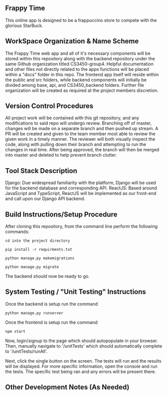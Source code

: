 
## Frappy Time

This online app is designed to be a frappuccino store to compete with the glorious StarBuck.


## WorkSpace Organization & Name Scheme

The Frappy Time web app and all of it's necessary components will be stored within this repository along with the backend repository under the same Github organization titled CS3450-group4. Helpful documentation and other files not directly related to the apps functions will be placed within a "docs" folder in this repo. The frontend app itself will reside within the public and src folders, while backend components will initially be divided among base, api, and CS3450_backend folders. Further file organization will be created as required at the project members discretion.


## Version Control Procedures

All project work will be contained with this git repository, and any modifications to said repo 
will undergo review. Branching off of master, changes will be made on a separate branch and then pushed up stream. A PR will be created and given to the team member most able to review the given work in a timely manner. The reviewer will both visually inspect the code, along with pulling down their branch and attempting to run the changes in real time. After being approved, the branch will then be merged into master and deleted to help prevent branch clutter.


## Tool Stack Description

Django: Due widespread familiarity with the platform, Django will be used for the backend database and corresponding API. ReactJS: Based around JavaScript and TypeScript, ReactJS will be implemented as our front-end and call upon our Django API backend.


## Build Instructions/Setup Procedure

After cloning this repository, from the command line perform the following commands:

`cd into the project directory`

`pip install -r requirments.txt`

`python manage.py makemigrations`

`python manage.py migrate`

The backend should now be ready to go.


## System Testing / "Unit Testing" Instructions

Once the backend is setup run the command

`python manage.py runserver`

Once the frontend is setup run the command

`npm start`

Now, login/signup to the page which should autopopulate in your browser. 
Then, manually navigate to '/unitTests' which should automatically complete to 
'/unitTests/runAll'. 

Next, click the single button on the screen. The tests will run and the results will 
be displayed. For more specific information, open the console and run the tests. The specific
test being ran and any errors will be present there.

## Other Development Notes (As Needed)
